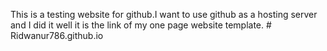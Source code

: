 This is a testing website for github.I want to use github as a hosting server and I did it well it is the link of my  one page website template.  # Ridwanur786.github.io
